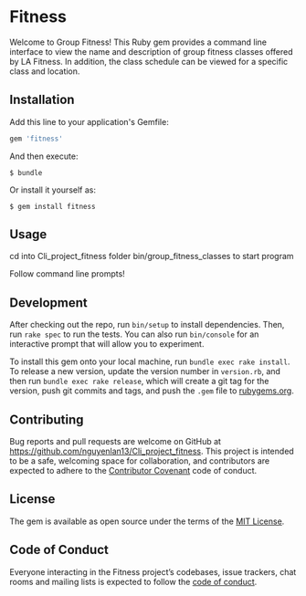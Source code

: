 # Fitness

Welcome to Group Fitness! This Ruby gem provides a command line interface to view the name and description of group fitness classes offered by LA Fitness. In addition, the class schedule can be viewed for a specific class and location.

## Installation

Add this line to your application's Gemfile:

```ruby
gem 'fitness'
```

And then execute:

    $ bundle

Or install it yourself as:

    $ gem install fitness

## Usage

cd into Cli_project_fitness folder
bin/group_fitness_classes to start program

Follow command line prompts!

## Development

After checking out the repo, run `bin/setup` to install dependencies. Then, run `rake spec` to run the tests. You can also run `bin/console` for an interactive prompt that will allow you to experiment.

To install this gem onto your local machine, run `bundle exec rake install`. To release a new version, update the version number in `version.rb`, and then run `bundle exec rake release`, which will create a git tag for the version, push git commits and tags, and push the `.gem` file to [rubygems.org](https://rubygems.org).

## Contributing

Bug reports and pull requests are welcome on GitHub at https://github.com/nguyenlan13/Cli_project_fitness. This project is intended to be a safe, welcoming space for collaboration, and contributors are expected to adhere to the [Contributor Covenant](http://contributor-covenant.org) code of conduct.

## License

The gem is available as open source under the terms of the [MIT License](https://opensource.org/licenses/MIT).

## Code of Conduct

Everyone interacting in the Fitness project’s codebases, issue trackers, chat rooms and mailing lists is expected to follow the [code of conduct](https://github.com/nguyenlan13/Cli_project_fitness/blob/master/CODE_OF_CONDUCT.md).

